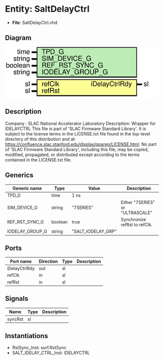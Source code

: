 # Entity: SaltDelayCtrl

- **File**: SaltDelayCtrl.vhd
## Diagram

![Diagram](SaltDelayCtrl.svg "Diagram")
## Description

Company    : SLAC National Accelerator Laboratory
Description: Wrapper for IDELAYCTRL
This file is part of 'SLAC Firmware Standard Library'.
It is subject to the license terms in the LICENSE.txt file found in the
top-level directory of this distribution and at:
   https://confluence.slac.stanford.edu/display/ppareg/LICENSE.html.
No part of 'SLAC Firmware Standard Library', including this file,
may be copied, modified, propagated, or distributed except according to
the terms contained in the LICENSE.txt file.
## Generics

| Generic name    | Type    | Value              | Description                      |
| --------------- | ------- | ------------------ | -------------------------------- |
| TPD_G           | time    | 1 ns               |                                  |
| SIM_DEVICE_G    | string  | "7SERIES"          | Either "7SERIES" or "ULTRASCALE" |
| REF_RST_SYNC_G  | boolean | true               | Synchronize refRst to refClk.    |
| IODELAY_GROUP_G | string  | "SALT_IODELAY_GRP" |                                  |
## Ports

| Port name     | Direction | Type | Description |
| ------------- | --------- | ---- | ----------- |
| iDelayCtrlRdy | out       | sl   |             |
| refClk        | in        | sl   |             |
| refRst        | in        | sl   |             |
## Signals

| Name    | Type | Description |
| ------- | ---- | ----------- |
| syncRst | sl   |             |
## Instantiations

- RstSync_Inst: surf.RstSync
- SALT_IDELAY_CTRL_Inst: IDELAYCTRL
